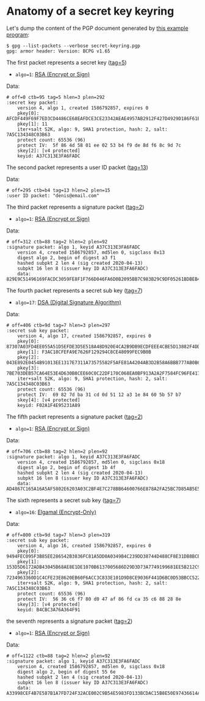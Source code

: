 # Anatomy of a secret key keyring

Let's dump the content of the PGP document generated by [this example program](../app-pgp-keyring/README.md):

    $ gpg --list-packets --verbose secret-keyring.pgp
    gpg: armor header: Version: BCPG v1.65

The first packet represents a secret key ([tag=5](https://tools.ietf.org/html/rfc4880#section-5.5.1.3)) 
* `algo=1`: [RSA (Encrypt or Sign)](https://tools.ietf.org/html/rfc4880#section-9.1)

Data:
    
    # off=0 ctb=95 tag=5 hlen=3 plen=292
    :secret key packet:
        version 4, algo 1, created 1586792857, expires 0
        pkey[0]: AFCDF449F69F7ED3CD4486CE68EAFDCE3CE23342AEAE4957AB2912F427D4929D186F61E2CCD6E816447EB2E86D1CE8D7C4206C0ECAD669687020BA5138F21073
        pkey[1]: 11
        iter+salt S2K, algo: 9, SHA1 protection, hash: 2, salt: 7A5C134348C03B63
        protect count: 65536 (96)
        protect IV:  5f 86 4d 58 01 ee 02 53 b4 f9 de 8d f6 8c 9d 7c
        skey[2]: [v4 protected]
        keyid: A37C313E3FA6FADC
        
The second packet represents a user ID packet ([tag=13](https://tools.ietf.org/html/rfc4880#section-5.11))

Data:
        
    # off=295 ctb=b4 tag=13 hlen=2 plen=15
    :user ID packet: "denis@email.com"
    
The third packet represents a signature packet ([tag=2](https://tools.ietf.org/html/rfc4880#section-5.2))    
* `algo=1`: [RSA (Encrypt or Sign)](https://tools.ietf.org/html/rfc4880#section-9.1)
    
Data:

    # off=312 ctb=88 tag=2 hlen=2 plen=92
    :signature packet: algo 1, keyid A37C313E3FA6FADC
        version 4, created 1586792857, md5len 0, sigclass 0x13
        digest algo 2, begin of digest a3 f1
        hashed subpkt 2 len 4 (sig created 2020-04-13)
        subpkt 16 len 8 (issuer key ID A37C313E3FA6FADC)
        data: 829E9C51496169FACDC3059FE8F1F766D046FA6D0B2095BB7C983B29C9DF05261BDBEB4BD7995B1A06E524525638868ADC17CE49D6BC0990FD046E9EAA2C09D7
        
The fourth packet represents a secret sub key ([tag=7](https://tools.ietf.org/html/rfc4880#section-5.5.1.4))
* `algo=17`: [DSA (Digital Signature Algorithm)](https://tools.ietf.org/html/rfc4880#section-9.1)

Data:
        
    # off=406 ctb=9d tag=7 hlen=3 plen=297
    :secret sub key packet:
        version 4, algo 17, created 1586792857, expires 0
        pkey[0]: 87307A03FD4EE055A51D5EFDE3D5E518A48D920E4CA2B9DB9ECDFEEE4CBE5D13882F4DD74F5DDA19FA01FE35F2A60A1ADFA7B60B085AB193C675F9655FCC32DD
        pkey[1]: F3AC18CFEFA9E7626F129294C8CE48099FEC9B0B
        pkey[2]: 043E892E0454B91013EE1317E7311A73575582F5AFE81A4204AB3D2B58A6BBB777AB0B683BCE7F723B093F88EC39E0BA1062B4EBDB31C1CA531B14CB5C4E8E5A
        pkey[3]: 7BE703DEB57CA64E53E4D630B8CEE60C0C22DF170C068EA0BF913A2A2F7584FC96FE41725FCF7D796A140FE055888148FE948F7216CECEB3EB33D6486A39ADFD
        iter+salt S2K, algo: 9, SHA1 protection, hash: 2, salt: 7A5C134348C03B63
        protect count: 65536 (96)
        protect IV:  69 82 7d ba 31 cd 0d 51 12 a3 1e 84 60 5b 57 b7
        skey[4]: [v4 protected]
        keyid: F02A1F4E95231A89
        
The fifth packet represents a signature packet ([tag=2](https://tools.ietf.org/html/rfc4880#section-5.2))    
* `algo=1`: [RSA (Encrypt or Sign)](https://tools.ietf.org/html/rfc4880#section-9.1)

Data:
        
    # off=706 ctb=88 tag=2 hlen=2 plen=92
    :signature packet: algo 1, keyid A37C313E3FA6FADC
        version 4, created 1586792857, md5len 0, sigclass 0x18
        digest algo 2, begin of digest 1b 4f
        hashed subpkt 2 len 4 (sig created 2020-04-13)
        subpkt 16 len 8 (issuer key ID A37C313E3FA6FADC)
        data: AD4867C165A16A5AF5802E6203A03C2BF4E7C278BB64600766E878A2FA25BC7D85AB5E5CBF34804CDE16BCF0BA5D3517293ABC13FD4DAEE65B8F7F2B2930FC90
        

The sixth represents a secret sub key ([tag=7](https://tools.ietf.org/html/rfc4880#section-5.5.1.4))
* `algo=16`: [Elgamal (Encrypt-Only)](https://tools.ietf.org/html/rfc4880#section-9.1)
     
Data:   
        
    # off=800 ctb=9d tag=7 hlen=3 plen=319
    :secret sub key packet:
        version 4, algo 16, created 1586792857, expires 0
        pkey[0]: 9494FEC095F3B85EE286542B3836FC81A5DD0A0349B4C239DD38744D488CF8E31DB8BCB7D33B41ABB9E5A33CCA9144B1CEF332C94BF0573BF047A3ACA98CDF3B
        pkey[1]: 153D5D6172ADB43045B68AE8E1DE1070B6137005686D29D3D73A7749199681EE5B212C9B96BFDCFA5B20CD5E3FD2044895D609CF9B410B7A0F12CA1CB9A428CC
        pkey[2]: 7234963360D1C4CFE23E8620EB60F6ACC3C833E101D9D8CE9036F441D6BC0D53BBCC5226D5047DC9129A7539BA78FF0950BC3AF91B00214BAE8243F9452149C5
        iter+salt S2K, algo: 9, SHA1 protection, hash: 2, salt: 7A5C134348C03B63
        protect count: 65536 (96)
        protect IV:  56 36 c6 f7 80 d0 47 af 86 fd ca 35 c6 88 28 8e
        skey[3]: [v4 protected]
        keyid: B4CBC3A76A364F91
        

the seventh represents a signature packet ([tag=2](https://tools.ietf.org/html/rfc4880#section-5.2))
* `algo=1`: [RSA (Encrypt or Sign)](https://tools.ietf.org/html/rfc4880#section-9.1)

Data:
        
    # off=1122 ctb=88 tag=2 hlen=2 plen=92
    :signature packet: algo 1, keyid A37C313E3FA6FADC
        version 4, created 1586792857, md5len 0, sigclass 0x18
        digest algo 2, begin of digest 55 6e
        hashed subpkt 2 len 4 (sig created 2020-04-13)
        subpkt 16 len 8 (issuer key ID A37C313E3FA6FADC)
        data: A33998CEF4B7E587B1A7FD724F32ACE002C9B54E5983FD133BCDAC15B8E50E97436614ADF772B821A552DCB8317718BA58BD4EB991834905AD54173B07044029

